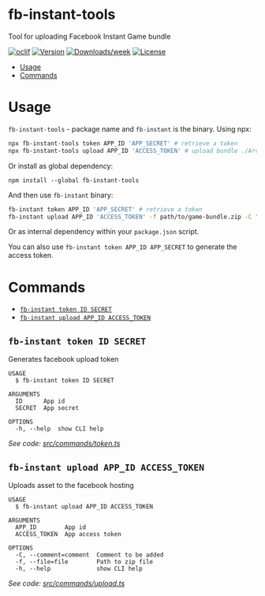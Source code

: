 fb-instant-tools
================

Tool for uploading Facebook Instant Game bundle

[![oclif](https://img.shields.io/badge/cli-oclif-brightgreen.svg)](https://oclif.io)
[![Version](https://img.shields.io/npm/v/fb-instant-tools.svg)](https://npmjs.org/package/fb-instant-tools)
[![Downloads/week](https://img.shields.io/npm/dw/fb-instant-tools.svg)](https://npmjs.org/package/fb-instant-tools)
[![License](https://img.shields.io/npm/l/fb-instant-tools.svg)](https://github.com/alex-slv4/fb-instant-tools/blob/master/package.json)

<!-- toc -->
* [Usage](#usage)
* [Commands](#commands)
<!-- tocstop -->
# Usage
<!-- usage -->
`fb-instant-tools` - package name and `fb-instant` is the binary.
Using npx:
```bash
npx fb-instant-tools token APP_ID 'APP_SECRET' # retrieve a token
npx fb-instant-tools upload APP_ID 'ACCESS_TOKEN' # upload bundle ./Archive.zip
```
Or install as global dependency:
```
npm install --global fb-instant-tools
```
And then use `fb-instant` binary:
```bash
fb-instant token APP_ID 'APP_SECRET' # retrieve a token
fb-instant upload APP_ID 'ACCESS_TOKEN' -f path/to/game-bundle.zip -C "Some notes about the bundle"
```
Or as internal dependency within your `package.json` script.

You can also use `fb-instant token APP_ID APP_SECRET` to generate the access token.
<!-- usagestop -->
# Commands
<!-- commands -->
* [`fb-instant token ID SECRET`](#fb-instant-token-id-secret)
* [`fb-instant upload APP_ID ACCESS_TOKEN`](#fb-instant-upload-app_id-access_token)

## `fb-instant token ID SECRET`

Generates facebook upload token

```
USAGE
  $ fb-instant token ID SECRET

ARGUMENTS
  ID      App id
  SECRET  App secret

OPTIONS
  -h, --help  show CLI help
```

_See code: [src/commands/token.ts](https://github.com/alex-slv4/fb-instant-tools/blob/v0.0.2/src/commands/token.ts)_

## `fb-instant upload APP_ID ACCESS_TOKEN`

Uploads asset to the facebook hosting

```
USAGE
  $ fb-instant upload APP_ID ACCESS_TOKEN

ARGUMENTS
  APP_ID        App id
  ACCESS_TOKEN  App access token

OPTIONS
  -C, --comment=comment  Comment to be added
  -f, --file=file        Path to zip file
  -h, --help             show CLI help
```

_See code: [src/commands/upload.ts](https://github.com/alex-slv4/fb-instant-tools/blob/v0.0.2/src/commands/upload.ts)_
<!-- commandsstop -->
